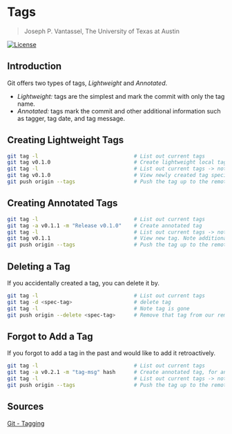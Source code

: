 # Tags

> Joseph P. Vantassel, The University of Texas at Austin

[![License](https://img.shields.io/badge/license-CC--By--SA--4.0-brightgreen.svg)](https://github.com/cb-geo/git-course/blob/master/Licence.md)

## Introduction

Git offers two types of tags, _Lightweight_ and _Annotated_.

- _Lightweight:_ tags are the simplest and mark the commit with only the tag name.
- _Annotated:_ tags mark the commit and other additional information such as tagger, tag date, and tag message.

## Creating Lightweight Tags

```bash
git tag -l                               # List out current tags
git tag v0.1.0                           # Create lightweight local tag
git tag -l                               # List out current tags -> note v0.1.0
git tag v0.1.0                           # View newly created tag specifically
git push origin --tags                   # Push the tag up to the remote
```

## Creating Annotated Tags

```bash
git tag -l                               # List out current tags
git tag -a v0.1.1 -m "Release v0.1.0"    # Create annotated tag
git tag -l                               # List out current tags -> note v0.1.1
git tag v0.1.1                           # View new tag. Note additional info.
git push origin --tags                   # Push the tag up to the remote
```

## Deleting a Tag

If you accidentally created a tag, you can delete it by.

```bash
git tag -l                               # List out current tags
git tag -d <spec-tag>                    # delete tag
git tag -l                               # Note tag is gone
git push origin --delete <spec-tag>      # Remove that tag from our remote
```

## Forgot to Add a Tag

If you forgot to add a tag in the past and would like to add it retroactively.

```bash
git tag -l                               # List out current tags
git tag -a v0.2.1 -m "tag-msg" hash      # Create annotated tag, for an old commit
git tag -l                               # List out current tags -> note v0.1.1
git push origin --tags                   # Push the tag up to the remote
```

## Sources

[Git - Tagging](https://git-scm.com/book/en/v2/Git-Basics-Tagging)
